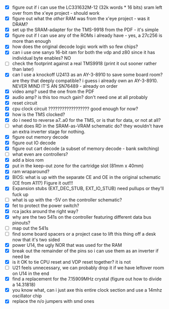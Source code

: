 - [x] figure out if i can use the LC331632M-12 (32k words * 16 bits) sram left over from the x'eye project - should work
- [x] figure out what the _other_ RAM was from the x'eye project - was it DRAM?
- [x] set up the SRAM-adapter for the TMS-9918 from the PDF - it's simple
- [x] figure out if I can use any of the ROMs i already have - yes, a 27c256 is more than enough
- [x] how does the original decode logic work with so few chips?
- [x] can i use one sanyo 16-bit ram for both the vdp and z80 since it has individual byte enables? NO
- [ ] check the footprint against a real TMS9918 (print it out sooner rather than later)
- [x] can I use a knockoff U2413 as an AY-3-8910 to save some board room? are they that deeply compatible? i guess i already own an AY-3-8910. NEVER MIND IT'S AN SN76489 - already on order
- [x] video amp? used the one from the PDF
- [x] audio amp? is this too much gain? don't need one at all probably
- [x] reset circuit
- [x] cpu clock circuit ?????????????????? good enough for now?
- [x] how is the TMS clocked?
- [x] do i need to reverse a7..a0 for the TMS, or is that for data, or not at all?
- [ ] what does RD in the SRAM-as-VRAM schematic do? they wouldn't have an extra inverter stage for nothing.
- [x] figure out memory decode
- [x] figure out IO decode
- [x] figure out cart decode (a subset of memory decode - bank switching)
- [ ] what even are controllers?
- [x] add a bios rom
- [x] put in the keep-out zone for the cartridge slot (81mm x 40mm)
- [x] ram wraparound?
- [x] BIOS: what is up with the separate CE and OE in the original schematic (CE from A11?) Figure it out!!!
- [x] Expansion stubs (EXT_DEC_STUB, EXT_IO_STUB) need pullups or they'll fuck up
- [ ] what is up with the -5V on the controller schematic?
- [x] fet to protect the power switch?
- [x] rca jacks around the right way?
- [x] why are the two 541s on the controller featuring different data bus pinouts?
- [ ] map out the 541s
- [ ] find some board spacers or a project case to lift this thing off a desk now that it's two sided
- [x] power U14, the ugly NOR that was used for the RAM
- [x] break out the remainder of the pins so i can use them as an inverter if need be
- [x] is it OK to tie CPU reset and VDP reset together? it is not
- [ ] U21 feels unnecessary, we can probably drop it if we have leftover room on U14 in the end
- [x] find a replacement for the 7.15909MHz crystal (figure out how to divide a 14.31818)
- [x] you know what, can i just axe this entire clock section and use a 14mhz oscillator chip
- [x] replace the n/o jumpers with smd ones
